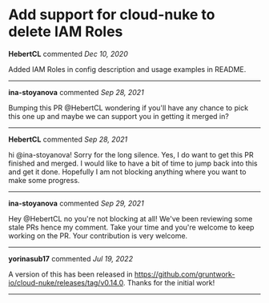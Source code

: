 # Add support for cloud-nuke to delete IAM Roles 

**HebertCL** commented *Dec 10, 2020*

Added IAM Roles in config description and usage examples in README.
<br />
***


**ina-stoyanova** commented *Sep 28, 2021*

Bumping this PR @HebertCL wondering if you'll have any chance to pick this one up and maybe we can support you in getting it merged in? 
 
***

**HebertCL** commented *Sep 28, 2021*

hi @ina-stoyanova! Sorry for the long silence. Yes, I do want to get this PR finished and merged. I would like to have a bit of time to jump back into this and get it done. Hopefully I am not blocking anything where you want to make some progress.
***

**ina-stoyanova** commented *Sep 29, 2021*

Hey @HebertCL no you're not blocking at all! We've been reviewing some stale PRs hence my comment. Take your time and you're welcome to keep working on the PR. Your contribution is very welcome. 
***

**yorinasub17** commented *Jul 19, 2022*

A version of this has been released in https://github.com/gruntwork-io/cloud-nuke/releases/tag/v0.14.0. Thanks for the initial work!
***

